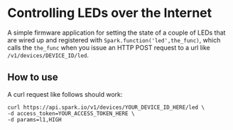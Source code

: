 Controlling LEDs over the Internet
===

A simple firmware application for setting the state of a couple of LEDs
that are wired up and registered with `Spark.function('led',the_func)`, which calls the `the_func` when you issue an HTTP POST request to a url like `/v1/devices/DEVICE_ID/led`.

How to use
---

A curl request like follows should work:

    curl https://api.spark.io/v1/devices/YOUR_DEVICE_ID_HERE/led \
    -d access_token=YOUR_ACCESS_TOKEN_HERE \
    -d params=l1,HIGH


